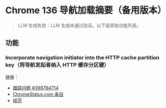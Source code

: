 # Chrome 136 导航加载摘要（备用版本）
> LLM 生成失败：LLM 生成未通过验证。以下是原始功能列表。

## 功能

### Incorporate navigation initiator into the HTTP cache partition key（将导航发起者纳入 HTTP 缓存分区键）
链接：
- [跟踪问题 #398784714](https://bugs.chromium.org/p/chromium/issues/detail?id=398784714)
- [ChromeStatus.com 条目](https://chromestatus.com/feature/5108419906535424)
- [规范](https://httpwg.org/specs/rfc9110.html#caching)